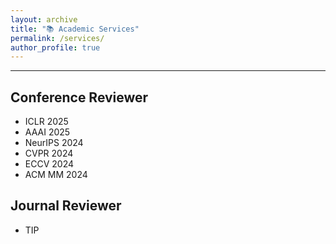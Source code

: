 ```yaml
---
layout: archive
title: "📚 Academic Services"
permalink: /services/
author_profile: true
---
```

<hr>

## Conference Reviewer
<ul>
    <li>ICLR 2025</li>
    <li>AAAI 2025</li>
    <li>NeurIPS 2024</li>
    <li>CVPR 2024</li>
    <li>ECCV 2024</li>
    <li>ACM MM 2024</li>
</ul>


## Journal Reviewer
<ul>
    <li>TIP</li>
</ul>
